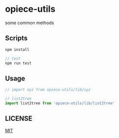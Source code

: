 # opiece-utils

some common methods

## Scripts

```js
npm install

// test
npm run test
```

## Usage

```js
// import xyz from opiece-utils/lib/xyz

// list2tree
import list2tree from 'opiece-utils/lib/list2tree'
```

## LICENSE

[MIT](https://github.com/OPiece/utils/blob/master/LICENSE)
